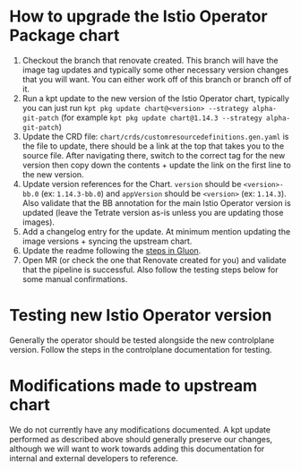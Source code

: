# How to upgrade the Istio Operator Package chart
1. Checkout the branch that renovate created. This branch will have the image tag updates and typically some other necessary version changes that you will want. You can either work off of this branch or branch off of it. 
1. Run a kpt update to the new version of the Istio Operator chart, typically you can just run `kpt pkg update chart@<version> --strategy alpha-git-patch` (for example `kpt pkg update chart@1.14.3 --strategy alpha-git-patch`)
1. Update the CRD file: `chart/crds/customresourcedefinitions.gen.yaml` is the file to update, there should be a link at the top that takes you to the source file. After navigating there, switch to the correct tag for the new version then copy down the contents + update the link on the first line to the new version.
1. Update version references for the Chart. `version` should be `<version>-bb.0` (ex: `1.14.3-bb.0`) and `appVersion` should be `<version>` (ex: `1.14.3`). Also validate that the BB annotation for the main Istio Operator version is updated (leave the Tetrate version as-is unless you are updating those images).
1. Add a changelog entry for the update. At minimum mention updating the image versions + syncing the upstream chart.
1. Update the readme following the [steps in Gluon](https://repo1.dso.mil/platform-one/big-bang/apps/library-charts/gluon/-/blob/master/docs/bb-package-readme.md).
1. Open MR (or check the one that Renovate created for you) and validate that the pipeline is successful. Also follow the testing steps below for some manual confirmations.

# Testing new Istio Operator version
Generally the operator should be tested alongside the new controlplane version. Follow the steps in the controlplane documentation for testing.

# Modifications made to upstream chart
We do not currently have any modifications documented. A kpt update performed as described above should generally preserve our changes, although we will want to work towards adding this documentation for internal and external developers to reference.
